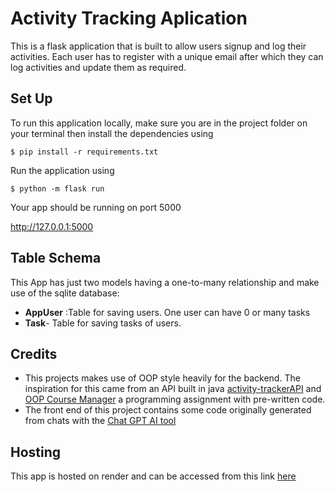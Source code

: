 # Activity Tracking Aplication

This is a flask application that is built to allow users signup and log their activities. Each user has to register with a unique email after which they can log activities and update them as required.


## Set Up

To run this application locally, make sure you are in the project folder on your terminal then install the dependencies using 
```powershell-interactive
$ pip install -r requirements.txt
```
Run the application using
```azurepowershell
$ python -m flask run
```
Your app should be running on port 5000

<http://127.0.0.1:5000>

## Table Schema

This App has just two models having a one-to-many relationship and make use of the sqlite database: 
- **AppUser** :Table for saving users. One user can have 0 or many tasks
- **Task**- Table for saving tasks of users. 


## Credits
- This projects makes use of OOP style heavily for the backend. The inspiration for this came from an API built in java [activity-trackerAPI](https://github.com/osamudiamenojo/activity_tracker.git) and [OOP Course Manager](https://github.com/kibo-programming-2-jan-23/oop-course-manager-osamudiamenojo.git) a programming assignment with pre-written code.
-  The front end of this project contains some code originally generated from chats with the [Chat GPT AI tool](https://chat.openai.com/chat)
## Hosting 
This app is hosted on render and can be accessed from this link [here](https://activity-log.onrender.com/dashboard)